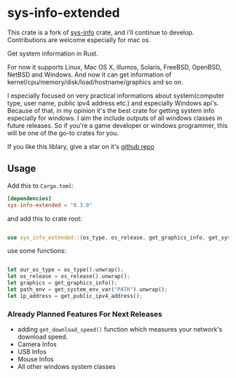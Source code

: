 # sys-info-extended

This crate is a fork of [sys-info](https://crates.io/crates/sys-info) crate, and i'll continue to develop. Contributions are welcome especially for mac os.

Get system information in Rust.

For now it supports Linux, Mac OS X, illumos, Solaris, FreeBSD, OpenBSD, NetBSD and Windows.
And now it can get information of kernel/cpu/memory/disk/load/hostname/graphics and so on.

I especially focused on very practical informations about system(computer type, user name, public ipv4 address etc.) and especially Windows api's. Because of that, in my opinion it's the best crate for getting system info especially for windows. I aim the include outputs of all windows classes in future releases. So if you're a game developer or windows programmer, this will be one of the go-to crates for you.

If you like this liblary, give a star on it's [github repo](https://github.com/Necoo33/sys-info-extended)

## Usage

Add this to `Cargo.toml`:

```toml
[dependencies]
sys-info-extended = "0.3.0"
```

and add this to crate root:

```rust

use sys_info_extended::{os_type, os_release, get_graphics_info, get_system_env_var, get_public_ipv4_address};

```

use some functions:

```rust

let our_os_type = os_type().unwrap();
let os_release = os_release().unwrap();
let graphics = get_graphics_info();
let path_env = get_system_env_var("PATH").unwrap();
let ip_address = get_public_ipv4_address();

```

### Already Planned Features For Next Releases

* adding `get_download_speed()` function which measures your network's download speed.
* Camera Infos
* USB Infos
* Mouse Infos
* All other windows system classes
